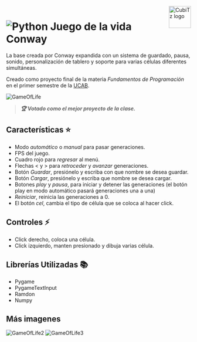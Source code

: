 <a>
    <img src="https://github.com/CubiTz-cube/Juego-de-la-vida/assets/144462396/f4fda149-fd6a-4add-87db-b429fc97121c" alt="CubiTz logo" title="CubiTz" align="right" height="60" />
</a>

# ![Python](https://img.shields.io/badge/Python-14354C?style=for-the-badge&logo=python&logoColor=white) Juego de la vida Conway 
La base creada por Conway expandida con un sistema de guardado, pausa, sonido, personalización de tablero 
y soporte para varias células diferentes simultáneas.

Creado como proyecto final de la materia *Fundamentos de Programación* en el primer semestre de la [UCAB](https://www.ucab.edu.ve/).

![GameOfLife](https://github.com/user-attachments/assets/cc62818a-8079-4dac-b5be-01160eb2c5ae)
>***🏆 Votado como el mejor proyecto de la clase.***
## Características ⭐
- Modo *automático* o *manual* para pasar generaciones.
- FPS del juego.
- Cuadro rojo para *regresar* al menú.
- Flechas < y > para *retroceder* y *avanzar* generaciones.
- Botón *Guardar*, presiónelo y escriba con que nombre se desea guardar.
- Botón *Cargar*, presiónelo  y escriba que nombre se desea cargar.
- Botones *play* y *pausa*, para iniciar y detener las generaciones (el botón play en modo automático pasará generaciones una a una)
- *Reiniciar*, reinicia las generaciones a 0.
- El botón *cel*, cambia el tipo de célula que se coloca al hacer click.
## Controles ⚡
- Click derecho, coloca una célula.
- Click izquierdo, manten presionado y dibuja varias célula.
## Librerías Utilizadas 📚
- Pygame
- PygameTextInput
- Ramdon
- Numpy

## Más imagenes
![GameOfLife2](https://github.com/user-attachments/assets/8dfb0abc-4ab6-4a03-ad58-e77f7cc6f522)
![GameOfLife3](https://github.com/user-attachments/assets/ff81b2d9-856e-4e01-a5e1-3b4cfbb96de0)
